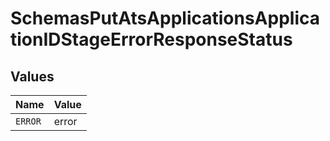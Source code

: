 # SchemasPutAtsApplicationsApplicationIDStageErrorResponseStatus


## Values

| Name    | Value   |
| ------- | ------- |
| `ERROR` | error   |